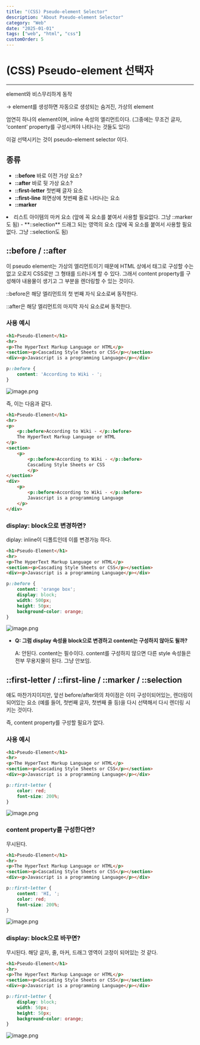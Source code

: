 ```yaml
---
title: "(CSS) Pseudo-element Selector"
description: "About Pseudo-element Selector"
category: "Web"
date: "2025-01-01"
tags: ["web", "html", "css"]
customOrder: 5
---
```


# (CSS) Pseudo-element 선택자

---

element와 비스무리하게 동작

→ element를 생성하면 자동으로 생성되는 숨겨진, 가상의 element

엄연히 하나의 element이며, inline 속성의 엘리먼트이다.
(그중에는 무조건 글자, ‘content’ property를 구성시켜야 나타나는 것들도 있다)

이걸 선택시키는 것이 pseudo-element selector 이다.

## 종류

- **::before**
바로 이전 가상 요소?
- **::after**
바로 뒷 가상 요소?
- **::first-letter**
첫번째 글자 요소
- **::first-line**
화면상에 첫번째 줄로 나타나는 요소
- **::marker**
<li> 리스트 아이템의 마커 요소 (앞에 꼭 요소를 붙여서 사용할 필요없다. 그냥 ::marker도 됨)
- **::selection**
드래그 되는 영역의 요소 (앞에 꼭 요소를 붙여서 사용할 필요없다. 그냥 ::selection도 됨)

## ::before / ::after

이 pseudo element는 가상의 엘리먼트이기 때문에 HTML 상에서 태그로 구성할 수는 없고 오로지 CSS로만 그 형태를 드러나게 할 수 있다. 그래서 content property를 구성해야 내용물이 생기고 그 부분을 렌더링할 수 있는 것이다.

::before은 해당 엘리먼트의 첫 번째 자식 요소로써 동작한다.

::after은 해당 엘리먼트의 마지막 자식 요소로써 동작한다.

### 사용 예시

```html
<h1>Pseudo-Element</h1>
<hr>
<p>The HyperText Markup Language or HTML</p>
<section><p>Cascading Style Sheets or CSS</p></section>
<div><p>Javascript is a programming Language</p></div>
```

```css
p::before {
    content: 'According to Wiki - ';
}
```

![image.png](/img/pseudo-element/image.png)

즉, 이는 다음과 같다.

```html
<h1>Pseudo-Element</h1>
<hr>
<p>
	<p::before>According to Wiki - </p::before>
	The HyperText Markup Language or HTML
</p>
<section>
	<p>
		<p::before>According to Wiki - </p::before>
		Cascading Style Sheets or CSS
		</p>
</section>
<div>
	<p>
		<p::before>According to Wiki - </p::before>
		Javascript is a programming Language
	</p>
</div>
```

### display: block으로 변경하면?

diplay: inline이 디폴트인데 이를 변경가능 하다.

```html
<h1>Pseudo-Element</h1>
<hr>
<p>The HyperText Markup Language or HTML</p>
<section><p>Cascading Style Sheets or CSS</p></section>
<div><p>Javascript is a programming Language</p></div>
```

```css
p::before {
    content: 'orange box';
    display: block;
    width: 500px;
    height: 50px;
    background-color: orange;
}
```

![image.png](/img/pseudo-element/image1.png)

- **Q: 그럼 display 속성을 block으로 변경하고 content는 구성하지 않아도 될까?**
    
    A: 안된다. content는 필수이다. content를 구성하지 않으면 다른 style 속성들은 전부 무용지물이 된다. 그냥 안보임.
    

## ::first-letter / ::first-line / ::marker / ::selection

얘도 마찬가지이지만, 앞선 before/after와의 차이점은 이미 구성이되어있는, 렌더링이 되어있는 요소 (예를 들어, 첫번째 글자, 첫번째 줄 등)을 다시 선택해서 다시 렌더링 시키는 것이다.

즉, content property를 구성할 필요가 없다.

### 사용 예시

```html
<h1>Pseudo-Element</h1>
<hr>
<p>The HyperText Markup Language or HTML</p>
<section><p>Cascading Style Sheets or CSS</p></section>
<div><p>Javascript is a programming Language</p></div>
```

```css
p::first-letter {
    color: red;
    font-size: 200%;
}
```

![image.png](/img/pseudo-element/image2.png)

### content property를 구성한다면?

무시된다.

```html
<h1>Pseudo-Element</h1>
<hr>
<p>The HyperText Markup Language or HTML</p>
<section><p>Cascading Style Sheets or CSS</p></section>
<div><p>Javascript is a programming Language</p></div>
```

```css
p::first-letter {
    content: 'HI, ';
    color: red;
    font-size: 200%;
}
```

![image.png](/img/pseudo-element/image3.png)

### display: block으로 바꾸면?

무시된다. 해당 글자, 줄, 마커, 드래그 영역이 고정이 되어있는 것 같다.

```html
<h1>Pseudo-Element</h1>
<hr>
<p>The HyperText Markup Language or HTML</p>
<section><p>Cascading Style Sheets or CSS</p></section>
<div><p>Javascript is a programming Language</p></div>
```

```css
p::first-letter {
    display: block;
    width: 50px;
    height: 50px;
    background-color: orange;
}
```

![image.png](/img/pseudo-element/image4.png)